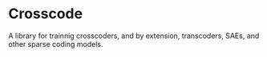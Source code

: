 # Crosscode

A library for trainnig crosscoders, and by extension, transcoders, SAEs, and other sparse coding models.
